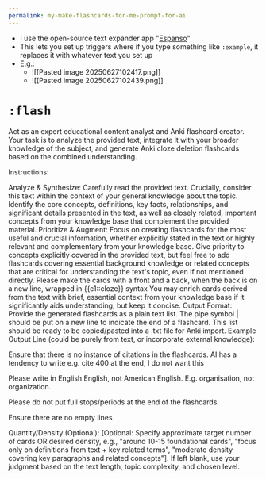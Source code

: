 ```yaml
---
permalink: my-make-flashcards-for-me-prompt-for-ai
---
```


- I use the open-source text expander app "[Espanso](https://espanso.org/)"
- This lets you set up triggers where if you type something like `:example`, it replaces it with whatever text you set up
- E.g.:
	- ![[Pasted image 20250627102417.png]]
	- ![[Pasted image 20250627102439.png]]
# `:flash`
Act as an expert educational content analyst and Anki flashcard creator. Your task is to analyze the provided text, integrate it with your broader knowledge of the subject, and generate Anki cloze deletion flashcards based on the combined understanding.

Instructions:

Analyze & Synthesize: Carefully read the provided text. Crucially, consider this text within the context of your general knowledge about the topic. Identify the core concepts, definitions, key facts, relationships, and significant details presented in the text, as well as closely related, important concepts from your knowledge base that complement the provided material.
Prioritize & Augment:
Focus on creating flashcards for the most useful and crucial information, whether explicitly stated in the text or highly relevant and complementary from your knowledge base.
Give priority to concepts explicitly covered in the provided text, but feel free to add flashcards covering essential background knowledge or related concepts that are critical for understanding the text's topic, even if not mentioned directly.
Please make the cards with a front and a back, when the back is on a new line, wrapped in {{c1::cloze}} syntax
You may enrich cards derived from the text with brief, essential context from your knowledge base if it significantly aids understanding, but keep it concise.
Output Format:
Provide the generated flashcards as a plain text list.
The pipe symbol | should be put on a new line to indicate the end of a flashcard.
This list should be ready to be copied/pasted into a .txt file for Anki import.
Example Output Line (could be purely from text, or incorporate external knowledge):

Ensure that there is no instance of citations in the flashcards. AI has a tendency to write e.g. cite 400 at the end, I do not want this

Please write in English English, not American English. E.g. organisation, not organization.

Please do not put full stops/periods at the end of the flashcards. 

Ensure there are no empty lines

Quantity/Density (Optional): [Optional: Specify approximate target number of cards OR desired density, e.g., "around 10-15 foundational cards", "focus only on definitions from text + key related terms", "moderate density covering key paragraphs and related concepts"]. If left blank, use your judgment based on the text length, topic complexity, and chosen level.

